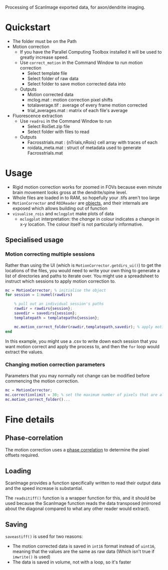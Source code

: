 
Processing of ScanImage exported data, for axon/dendrite imaging.

# Quickstart
- The folder must be on the Path
- Motion correction
  - If you have the Parallel Computing Toolbox installed it will be used to greatly increase speed.
  - Use `correct_motion` in the Command Window to run motion correction
    - Select template file
    - Select folder of raw data
    - Select folder to save motion corrected data into
  - Outputs
    - Motion corrected data
    - mclog.mat : motion correction pixel shifts
    - totalaverage.tif : average of every frame motion corrected
    - trial_averages.mat : matrix of each file's average
- Fluorescence extraction
  - Use `readroi` in the Command Window to run
    - Select RoiSet.zip file
    - Select folder with files to read
  - Outputs
    - Facrosstrials.mat : {nTrials,nRois} cell array with traces of each
    - roidata_meta.mat : struct of metadata used to generate Facrosstrials.mat

# Usage
- Rigid motion correction works for zoomed in FOVs because even minute brain movement looks gross at the dendrite/spine level.
- Whole files are loaded in to RAM, so hopefully your .tifs aren't too large
- `MotionCorrector` and `ROIReader` are [objects](https://au.mathworks.com/company/newsletters/articles/introduction-to-object-oriented-programming-in-matlab.html), and their internals are exposed which allows building out of function
- `visualise_rois` and `mclogplot` make plots of data
  - `mclogplot` interpretation: the *change* in colour indicates a change in x-y location. The colour itself is not particularly informative.

## Specialised usage
### Motion correcting multiple sessions
Rather than using the UI (which is `MotionCorrector.getdirs_ui()`) to get the locations of the files, you would need to write your own thing to generate a list of directories and paths to iterate over. You might use a spreadsheet to instruct which sessions to apply motion correction to.

```matlab
mc = MotionCorrector; % initialise the object
for session = 1:numel(rawdirs)

    % pull out an individual session's paths
    rawdir = rawdirs{session};
    savedir = savedirs{session};
    templatepath = templatepaths{session};

    mc.motion_correct_folder(rawdir,templatepath,savedir); % apply motion correction onto a session
end
```

In this example, you might use a .csv to write down each session that you want motion correct and apply the process to, and then the `for` loop would extract the values.

### Changing motion correction parameters
Parameters that you may normally not change can be modified before commencing  the motion correction.
```matlab
mc = MotionCorrector;
mc.correctionlimit = 30; % set the maximum number of pixels that are allowed to be moved
mc.motion_correct_folder()...
```


# Fine details
## Phase-correlation
The motion correction uses a [phase correlation](https://en.wikipedia.org/wiki/Phase_correlation) to determine the pixel offsets required.

## Loading
ScanImage provides a function specifically written to read their output data and the speed increase is substantial.

The `readsitiff()` function is a wrapper function for this, and it should be used because the ScanImage function reads the data transposed (mirrored about the diagonal compared to what any other reader would extract).

## Saving
`saveastiff()` is used for two reasons:
- The motion corrected data is saved in `int16` format instead of `uint16`, meaning that the values are the same as raw data (Which isn't true if `imwrite()` is used)
- The data is saved in volume, not with a loop, so it's faster
